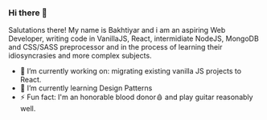 ### Hi there 👋

Salutations there! My name is Bakhtiyar and i am an aspiring Web Developer, writing code in VanillaJS, React, intermidiate NodeJS, MongoDB and CSS/SASS preprocessor and in the process of learning their idiosyncrasies and more complex subjects. 

- 🔭 I’m currently working on: migrating existing vanilla JS projects to React.
- 🌱 I’m currently learning Design Patterns
- ⚡ Fun fact: I'm an honorable blood donor🩸 and play guitar reasonably well.
<!--
**bakhtiyark/bakhtiyark** is a ✨ _special_ ✨ repository because its `README.md` (this file) appears on your GitHub profile.

Here are some ideas to get you started:
- 👯 I’m looking to collaborate on 
-->
